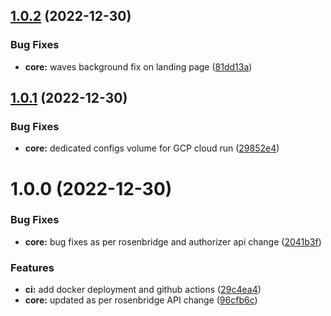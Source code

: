 ## [1.0.2](https://github.com/shivanshkc/rosenchat/compare/v1.0.1...v1.0.2) (2022-12-30)


### Bug Fixes

* **core:** waves background fix on landing page ([81dd13a](https://github.com/shivanshkc/rosenchat/commit/81dd13a9f44648d9bc0da598cb4dc913cd86debb))

## [1.0.1](https://github.com/shivanshkc/rosenchat/compare/v1.0.0...v1.0.1) (2022-12-30)

### Bug Fixes

- **core:** dedicated configs volume for GCP cloud run ([29852e4](https://github.com/shivanshkc/rosenchat/commit/29852e4fb9a4f0eabf288cba28cb3da00a59fb3f))

# 1.0.0 (2022-12-30)

### Bug Fixes

- **core:** bug fixes as per rosenbridge and authorizer api change ([2041b3f](https://github.com/shivanshkc/rosenchat/commit/2041b3f975e0ecc7a3eb5b6905e337a66da4d48a))

### Features

- **ci:** add docker deployment and github actions ([29c4ea4](https://github.com/shivanshkc/rosenchat/commit/29c4ea40043795e6c8813b39cbf91c4b5332df90))
- **core:** updated as per rosenbridge API change ([96cfb6c](https://github.com/shivanshkc/rosenchat/commit/96cfb6c1048a1a7bd4b871de29e6230ad9e00175))
